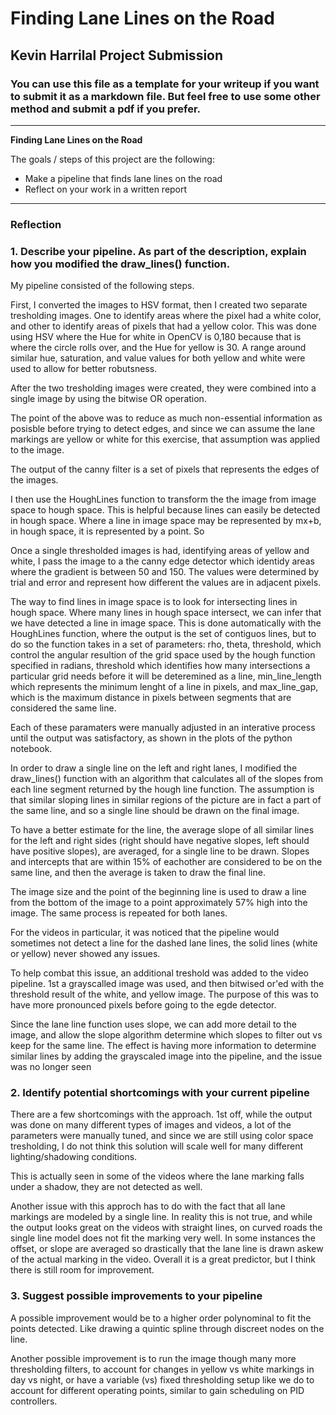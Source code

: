 # **Finding Lane Lines on the Road** 

## Kevin Harrilal Project Submission

### You can use this file as a template for your writeup if you want to submit it as a markdown file. But feel free to use some other method and submit a pdf if you prefer.

---

**Finding Lane Lines on the Road**

The goals / steps of this project are the following:
* Make a pipeline that finds lane lines on the road
* Reflect on your work in a written report


[//]: # (Image References)

[image1]: ./examples/grayscale.jpg "Grayscale"

---

### Reflection

### 1. Describe your pipeline. As part of the description, explain how you modified the draw_lines() function.

My pipeline consisted of the following steps. 

First, I converted the images to HSV format, then I created two separate tresholding images. One to identify areas where the pixel had a white color, and other to identify areas of pixels that had a yellow color. This was done using HSV where the Hue for white in OpenCV is 0,180 because that is where the circle rolls over, and the Hue for yellow is 30. A range around similar hue, saturation, and value values for both yellow and white were used to allow for better robutsness. 

After the two tresholding images were created, they were combined into a single image by using the bitwise OR operation. 

The point of the above was to reduce as much non-essential information as posisble before trying to detect edges, and since we can assume the lane markings are yellow or white for this exercise, that assumption was applied to the image.

The output of the canny filter is a set of pixels that represents the edges of the images. 

I then use the HoughLines function to transform the the image from image space to hough space. This is helpful because lines can easily be detected in hough space. Where a line in image space may be represented by mx+b, in hough space, it is represented by a point. So 

Once a single thresholded images is had, identifying areas of yellow and white, I pass the image to a the canny edge detector which identidy areas where the gradient is between 50 and 150. The values were determined by trial and error and represent how different the values are in adjacent pixels.

The way to find lines in image space is to look for intersecting lines in hough space. Where many lines in hough space intersect, we can infer that we have detected a line in image space. This is done automatically with the HoughLines function, where the output is the set of contiguos lines, but to do so the function takes in a set of parameters: rho, theta, threshold, which control the angular resultion of the grid space used by the hough function specified in radians, threshold which identifies how many intersections a particular grid needs before it will be deteremined as a line, min_line_length which represents the minimum lenght of a line in pixels, and max_line_gap, which is the maximum distance in pixels between segments that are considered the same line. 

Each of these paramaters were manually adjusted in an interative process until the output was satisfactory, as shown in the plots of the python notebook. 

In order to draw a single line on the left and right lanes, I modified the draw_lines() function with an algorithm that calculates all of the slopes from each line segment returned by the hough line function. The assumption is that similar sloping lines in similar regions of the picture are in fact a part of the same line, and so a single line should be drawn on the final image.
    
To have a better estimate for the line, the average slope of all similar lines for the left and right sides (right should have negative slopes, left should have positive slopes), are averaged, for a single line to be drawn. Slopes and intercepts that are within 15% of eachother are considered to be on the same line, and then the average is taken to draw the final line. 

The image size and the point of the beginning line is used to draw a line from the bottom of the image to a point approximately 57% high into the image. The same process is repeated for both lanes. 

For the videos in particular, it was noticed that the pipeline would sometimes not detect a line for the dashed lane lines, the solid lines (white or yellow) never showed any issues. 

To help combat this issue, an additional treshold was added to the video pipeline. 1st a grayscalled image was used, and then bitwised or'ed with the threshold result of the white, and yellow image. The purpose of this was to have more pronounced pixels before going to the egde detector. 

Since the lane line function uses slope, we can add more detail to the image, and allow the slope algorithm determine which slopes to filter out vs keep for the same line. The effect is having more information to determine similar lines by adding the grayscaled image into the pipeline, and the issue was no longer seen



### 2. Identify potential shortcomings with your current pipeline


There are a few shortcomings with the approach. 1st off, while the output was done on many different types of images and videos, a lot of the parameters were manually tuned, and since we are still using color space tresholding, I do not think this solution will scale well for many different lighting/shadowing conditions. 

This is actually seen in some of the videos where the lane marking falls under a shadow, they are not detected as well. 

Another issue with this approch has to do with the fact that all lane markings are modeled by a single line. In reality this is not true, and while the output looks great on the videos with straight lines, on curved roads the single line model does not fit the marking very well. In some instances the offset, or slope are averaged so drastically that the lane line is drawn askew of the actual marking in the video. Overall it is a great predictor, but I think there is still room for improvement. 


### 3. Suggest possible improvements to your pipeline

A possible improvement would be to a higher order polynominal to fit the points detected. Like drawing a quintic spline through discreet nodes on the line. 

Another possible improvement is to run the image though many more thresholding filters, to account for changes in yellow vs white markings in day vs night, or have a variable (vs) fixed thresholding setup like we do to account for different operating points, similar to gain scheduling on PID controllers. 
